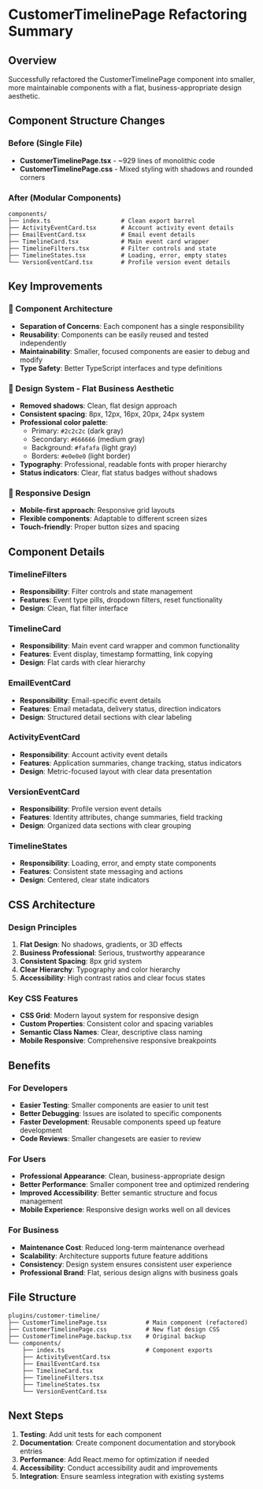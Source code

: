 # CustomerTimelinePage Refactoring Summary

## Overview

Successfully refactored the CustomerTimelinePage component into smaller, more maintainable components with a flat, business-appropriate design aesthetic.

## Component Structure Changes

### Before (Single File)

- **CustomerTimelinePage.tsx** - ~929 lines of monolithic code
- **CustomerTimelinePage.css** - Mixed styling with shadows and rounded corners

### After (Modular Components)

```
components/
├── index.ts                    # Clean export barrel
├── ActivityEventCard.tsx       # Account activity event details
├── EmailEventCard.tsx          # Email event details
├── TimelineCard.tsx            # Main event card wrapper
├── TimelineFilters.tsx         # Filter controls and state
├── TimelineStates.tsx          # Loading, error, empty states
└── VersionEventCard.tsx        # Profile version event details
```

## Key Improvements

### 🔧 Component Architecture

- **Separation of Concerns**: Each component has a single responsibility
- **Reusability**: Components can be easily reused and tested independently
- **Maintainability**: Smaller, focused components are easier to debug and modify
- **Type Safety**: Better TypeScript interfaces and type definitions

### 🎨 Design System - Flat Business Aesthetic

- **Removed shadows**: Clean, flat design approach
- **Consistent spacing**: 8px, 12px, 16px, 20px, 24px system
- **Professional color palette**:
  - Primary: `#2c2c2c` (dark gray)
  - Secondary: `#666666` (medium gray)
  - Background: `#fafafa` (light gray)
  - Borders: `#e0e0e0` (light border)
- **Typography**: Professional, readable fonts with proper hierarchy
- **Status indicators**: Clear, flat status badges without shadows

### 📱 Responsive Design

- **Mobile-first approach**: Responsive grid layouts
- **Flexible components**: Adaptable to different screen sizes
- **Touch-friendly**: Proper button sizes and spacing

## Component Details

### TimelineFilters

- **Responsibility**: Filter controls and state management
- **Features**: Event type pills, dropdown filters, reset functionality
- **Design**: Clean, flat filter interface

### TimelineCard

- **Responsibility**: Main event card wrapper and common functionality
- **Features**: Event display, timestamp formatting, link copying
- **Design**: Flat cards with clear hierarchy

### EmailEventCard

- **Responsibility**: Email-specific event details
- **Features**: Email metadata, delivery status, direction indicators
- **Design**: Structured detail sections with clear labeling

### ActivityEventCard

- **Responsibility**: Account activity event details
- **Features**: Application summaries, change tracking, status indicators
- **Design**: Metric-focused layout with clear data presentation

### VersionEventCard

- **Responsibility**: Profile version event details
- **Features**: Identity attributes, change summaries, field tracking
- **Design**: Organized data sections with clear grouping

### TimelineStates

- **Responsibility**: Loading, error, and empty state components
- **Features**: Consistent state messaging and actions
- **Design**: Centered, clear state indicators

## CSS Architecture

### Design Principles

1. **Flat Design**: No shadows, gradients, or 3D effects
2. **Business Professional**: Serious, trustworthy appearance
3. **Consistent Spacing**: 8px grid system
4. **Clear Hierarchy**: Typography and color hierarchy
5. **Accessibility**: High contrast ratios and clear focus states

### Key CSS Features

- **CSS Grid**: Modern layout system for responsive design
- **Custom Properties**: Consistent color and spacing variables
- **Semantic Class Names**: Clear, descriptive class naming
- **Mobile Responsive**: Comprehensive responsive breakpoints

## Benefits

### For Developers

- **Easier Testing**: Smaller components are easier to unit test
- **Better Debugging**: Issues are isolated to specific components
- **Faster Development**: Reusable components speed up feature development
- **Code Reviews**: Smaller changesets are easier to review

### For Users

- **Professional Appearance**: Clean, business-appropriate design
- **Better Performance**: Smaller component tree and optimized rendering
- **Improved Accessibility**: Better semantic structure and focus management
- **Mobile Experience**: Responsive design works well on all devices

### For Business

- **Maintenance Cost**: Reduced long-term maintenance overhead
- **Scalability**: Architecture supports future feature additions
- **Consistency**: Design system ensures consistent user experience
- **Professional Brand**: Flat, serious design aligns with business goals

## File Structure

```
plugins/customer-timeline/
├── CustomerTimelinePage.tsx           # Main component (refactored)
├── CustomerTimelinePage.css           # New flat design CSS
├── CustomerTimelinePage.backup.tsx    # Original backup
└── components/
    ├── index.ts                       # Component exports
    ├── ActivityEventCard.tsx
    ├── EmailEventCard.tsx
    ├── TimelineCard.tsx
    ├── TimelineFilters.tsx
    ├── TimelineStates.tsx
    └── VersionEventCard.tsx
```

## Next Steps

1. **Testing**: Add unit tests for each component
2. **Documentation**: Create component documentation and storybook entries
3. **Performance**: Add React.memo for optimization if needed
4. **Accessibility**: Conduct accessibility audit and improvements
5. **Integration**: Ensure seamless integration with existing systems
